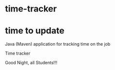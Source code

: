 # time-tracker
# time to update
Java (Maven) application for tracking time on the job

Time tracker

Good Night, all Students!!!

